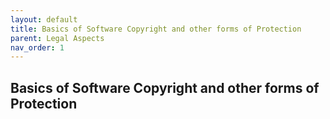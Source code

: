 ```yaml
---
layout: default
title: Basics of Software Copyright and other forms of Protection
parent: Legal Aspects
nav_order: 1
---
```


## Basics of Software Copyright and other forms of Protection
